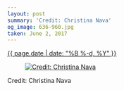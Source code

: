 ```yaml
---
layout: post
summary: 'Credit: Christina Nava'
og_image: 636-960.jpg
taken: June 2, 2017
---
```


<div class="post">
 <time>
  <a href="/636">
   {{ page.date | date: "%B %-d, %Y" }}
  </a>
 </time>
 <a href="/636">
  <figure data-taken="6/2/2017">
   <img alt="Credit: Christina Nava" sizes="(min-width: 700px) 50vw, calc(100vw - 2rem)" src="{{ site.assets_url }}/636-480.jpg" srcset="{{ site.assets_url }}/636-240.jpg 240w, {{ site.assets_url }}/636-480.jpg 480w, {{ site.assets_url }}/636-720.jpg 720w, {{ site.assets_url }}/636-960.jpg 960w"/>
  </figure>
 </a>
 <span>
  Credit: Christina Nava
 </span>
</div>
